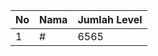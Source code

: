 | No | Nama            | Jumlah Level |
|----|-----------------|--------------|
| 1  | #    |    6565        |
